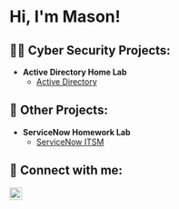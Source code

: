 <h1>Hi, I'm Mason! </h1>

<h2>👨‍💻 Cyber Security Projects:</h2>

- <b>Active Directory Home Lab</b>
  - [Active Directory](https://github.com/joshmadakor1/Algorithms-Practice)

<h2>👨‍ Other Projects:</h2>

- <b>ServiceNow Homework Lab</b>
  - [ServiceNow ITSM](https://github.com/TechMase/ITSM)


<h2> 🤳 Connect with me:</h2>

[<img align="left" alt="JoshMadakor | LinkedIn" width="22px" src="https://cdn.jsdelivr.net/npm/simple-icons@v3/icons/linkedin.svg" />][linkedin]


[linkedin]: https://www.linkedin.com/in/mason-anderson-8766013b/

<!--


Here are some ideas to get you started:

- 🔭 I’m currently working on ...
- 🌱 I’m currently learning ...
- 👯 I’m looking to collaborate on ...
- 🤔 I’m looking for help with ...
- 💬 Ask me about ...
- 📫 How to reach me: ...
- 😄 Pronouns: ...
- ⚡ Fun fact: ...
-->
